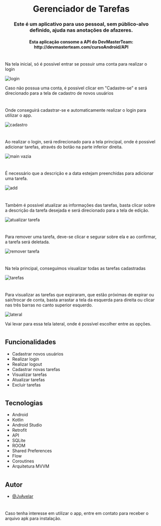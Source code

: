 <h1 align="center">Gerenciador de Tarefas</h1>

<h3 align="center">Este é um aplicativo para uso pessoal, sem público-alvo definido, ajuda nas anotações de afazeres.</h3> 

<h4 align="center">Esta aplicação consome a API do DevMasterTeam: http://devmasterteam.com/cursoAndroid/API</h4> 

#

Na tela inicial, só é possível entrar se possuir uma conta para realizar o login 

![login](https://github.com/JvAvelar/app-tasks/assets/123327674/275520a5-eb76-4c7f-a00a-c9d868d3c6a0)

Caso não possua uma conta, é possivel clicar em "Cadastre-se" e será direcionado para a tela de cadastro de novos usuários

#

Onde conseguirá cadastrar-se e automaticamente realizar o login para utilizar o app.

![cadastro](https://github.com/JvAvelar/app-tasks/assets/123327674/00d16bf3-915d-4d88-b32a-8641eea96a52)

#

Ao realizar o login, será redirecionado para a tela principal, onde é possivel adicionar tarefas, através do botão na parte inferior direita.

![main vazia](https://github.com/JvAvelar/app-tasks/assets/123327674/9557eb52-131c-4f12-a555-31cddc7f40f6)

#

É necessário que a descrição e a data estejam preenchidas para adicionar uma tarefa.

![add](https://github.com/JvAvelar/app-tasks/assets/123327674/7ce53dd3-2f7b-4449-a5a7-f34a1ba009b9)

# 

Também é possível atualizar as informações das tarefas, basta clicar sobre a descrição da tarefa desejada e será direcionado para a tela de edição.

![atualizar tarefa](https://github.com/JvAvelar/app-tasks/assets/123327674/e22e8ab2-08f7-4181-9a99-1fe03cdf1706)

#

Para remover uma tarefa, deve-se clicar e segurar sobre ela e ao confirmar, a tarefa será deletada. 

![remover tarefa](https://github.com/JvAvelar/app-tasks/assets/123327674/f26b8018-36ca-42ba-afa4-2342ee037759)


#

Na tela principal, conseguimos visualizar todas as tarefas cadastradas

![tarefas](https://github.com/JvAvelar/app-tasks/assets/123327674/46b979c2-bf16-42f0-9760-5bcd8b603fdb)

#

Para visualizar as tarefas que expiraram, que estão próximas de expirar ou sair/trocar de conta, basta arrastar a tela da esquerda para direita ou clicar nas três barras no canto superior esquerdo. 

![lateral](https://github.com/JvAvelar/app-tasks/assets/123327674/38fd906a-9a62-40a5-aece-5253ee396a49)

Vai levar para essa tela lateral, onde é possível escolher entre as opções.

#

## Funcionalidades
 * Cadastrar novos usuários
 * Realizar login
 * Realizar logout
 * Cadastrar novas tarefas
 * Visualizar tarefas
 * Atualizar tarefas
 * Excluir tarefas

#

## Tecnologias
  * Android
  * Kotlin
  * Android Studio
  * Retrofit
  * API
  * SQLite
  * ROOM
  * Shared Preferences
  * Flow
  * Coroutines
  * Arquitetura MVVM

#

## Autor

- [@JvAvelar](https://www.github.com/JvAvelar)

# 

Caso tenha interesse em utilizar o app, entre em contato para receber o arquivo apk para instalação.
